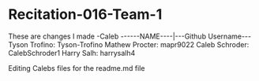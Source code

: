 # Recitation-016-Team-1
These are changes I made -Caleb
------NAME----|---Github Username---
Tyson Trofino: Tyson-Trofino
Mathew Procter: mapr9022
Caleb Schroder: CalebSchroder1
Harry Salh: harrysalh4

Editing Calebs files for the readme.md file
